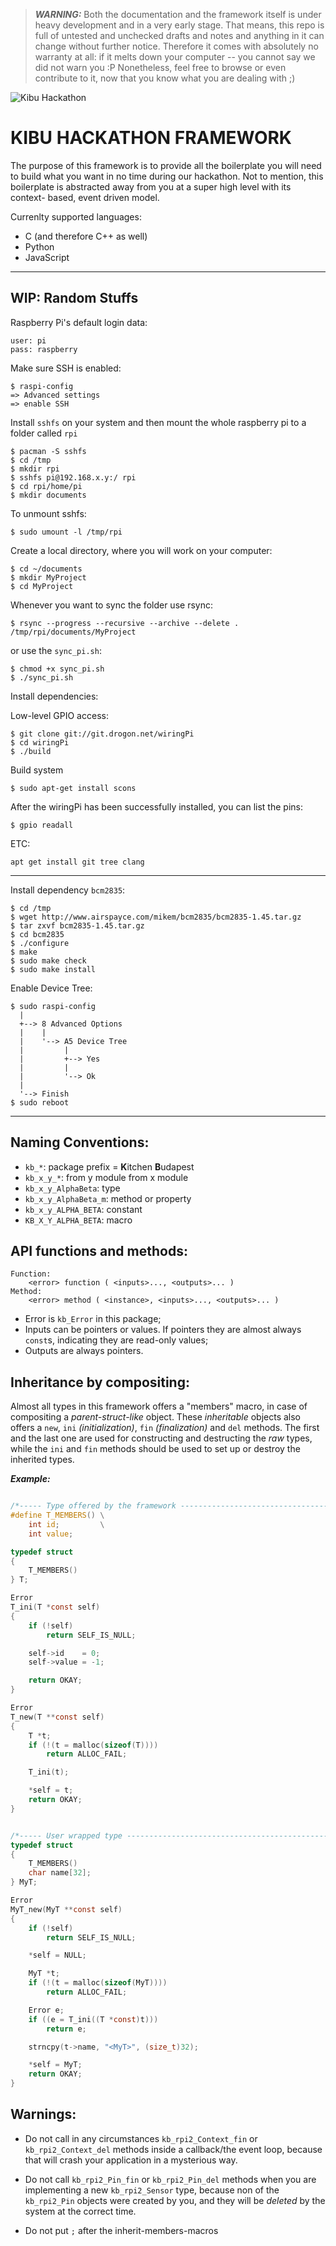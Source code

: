 
> ***WARNING:*** Both the documentation and the framework itself is under heavy
> development and in a very early stage. That means, this repo is full of
> untested and unchecked drafts and notes and anything in it can change without
> further notice. Therefore it comes with absolutely no warranty at all: if it
> melts down your computer -- you cannot say we did not warn you :P Nonetheless,
> feel free to browse or even contribute to it, now that you know what you are
> dealing with ;)

![Kibu Hackathon](fw/artwork/box-lid.png?raw=true)

KIBU HACKATHON FRAMEWORK
========================

The purpose of this framework is to provide all the boilerplate you will need
to build what you want in no time during our hackathon. Not to mention, this
boilerplate is abstracted away from you at a super high level with its context-
based, event driven model.

Currenlty supported languages:

- C (and therefore C++ as well)
- Python
- JavaScript


- - - - - - - - - - - - - - - - - - - - - - - - - - - - - - - - - - - - - - - -

WIP: Random Stuffs
------------------

Raspberry Pi's default login data:

```
user: pi
pass: raspberry
```

Make sure SSH is enabled:

```
$ raspi-config
=> Advanced settings
=> enable SSH
```

Install `sshfs` on your system and then mount the whole raspberry pi to a folder
called `rpi`

```
$ pacman -S sshfs
$ cd /tmp
$ mkdir rpi
$ sshfs pi@192.168.x.y:/ rpi
$ cd rpi/home/pi
$ mkdir documents
```

To unmount sshfs:
```
$ sudo umount -l /tmp/rpi
```

Create a local directory, where you will work on your computer:

```
$ cd ~/documents
$ mkdir MyProject
$ cd MyProject
```

Whenever you want to sync the folder use rsync:

```
$ rsync --progress --recursive --archive --delete . /tmp/rpi/documents/MyProject
```

or use the `sync_pi.sh`:
```
$ chmod +x sync_pi.sh
$ ./sync_pi.sh
```

Install dependencies:

Low-level GPIO access:

```
$ git clone git://git.drogon.net/wiringPi
$ cd wiringPi
$ ./build
```

Build system
```
$ sudo apt-get install scons
```
After the wiringPi has been successfully installed, you can list the pins:

```
$ gpio readall
```


ETC:

```
apt get install git tree clang
```
- - -

Install dependency `bcm2835`:

```
$ cd /tmp
$ wget http://www.airspayce.com/mikem/bcm2835/bcm2835-1.45.tar.gz
$ tar zxvf bcm2835-1.45.tar.gz
$ cd bcm2835
$ ./configure
$ make
$ sudo make check
$ sudo make install
```

Enable Device Tree:

```
$ sudo raspi-config
  |
  +--> 8 Advanced Options
  |    |
  |    '--> A5 Device Tree
  |         |
  |         +--> Yes
  |         |
  |         '--> Ok
  |
  '--> Finish
$ sudo reboot
```

- - -

Naming Conventions:
-------------------

- `kb_*`: package prefix = **K**itchen **B**udapest
- `kb_x_y_*`: from y module from x module
- `kb_x_y_AlphaBeta`: type
- `kb_x_y_AlphaBeta_m`: method or property
- `kb_x_y_ALPHA_BETA`: constant
- `KB_X_Y_ALPHA_BETA`: macro


API functions and methods:
--------------------------

```
Function:
    <error> function ( <inputs>..., <outputs>... )
Method:
    <error> method ( <instance>, <inputs>..., <outputs>... )
```

- Error is `kb_Error` in this package;
- Inputs can be pointers or values. If pointers they are almost always `const`s,
  indicating they are read-only values;
- Outputs are always pointers.

Inheritance by compositing:
---------------------------

Almost all types in this framework offers a "members" macro, in case of
compositing a *parent-struct-like* object. These *inheritable* objects also
offers a `new`, `ini` *(initialization)*, `fin` *(finalization)* and `del`
methods. The first and the last one are used for constructing and destructing
the *raw* types, while the `ini` and `fin` methods should be used to set up or
destroy the inherited types.

***Example:***

```C

/*----- Type offered by the framework ----------------------------------------*/
#define T_MEMBERS() \
    int id;         \
    int value;

typedef struct
{
    T_MEMBERS()
} T;

Error
T_ini(T *const self)
{
    if (!self)
        return SELF_IS_NULL;

    self->id    = 0;
    self->value = -1;

    return OKAY;
}

Error
T_new(T **const self)
{
    T *t;
    if (!(t = malloc(sizeof(T))))
        return ALLOC_FAIL;

    T_ini(t);

    *self = t;
    return OKAY;
}


/*----- User wrapped type ----------------------------------------------------*/
typedef struct
{
    T_MEMBERS()
    char name[32];
} MyT;

Error
MyT_new(MyT **const self)
{
    if (!self)
        return SELF_IS_NULL;

    *self = NULL;

    MyT *t;
    if (!(t = malloc(sizeof(MyT))))
        return ALLOC_FAIL;

    Error e;
    if ((e = T_ini((T *const)t)))
        return e;

    strncpy(t->name, "<MyT>", (size_t)32);

    *self = MyT;
    return OKAY;
}
```

Warnings:
---------

- Do not call in any circumstances `kb_rpi2_Context_fin` or
  `kb_rpi2_Context_del` methods inside a callback/the event loop, because that
  will crash your application in a mysterious way.

- Do not call `kb_rpi2_Pin_fin` or `kb_rpi2_Pin_del` methods when you are
  implementing a new `kb_rpi2_Sensor` type, because non of the `kb_rpi2_Pin`
  objects were created by you, and they will be *deleted* by the system at the
  correct time.

- Do not put `;` after the inherit-members-macros
